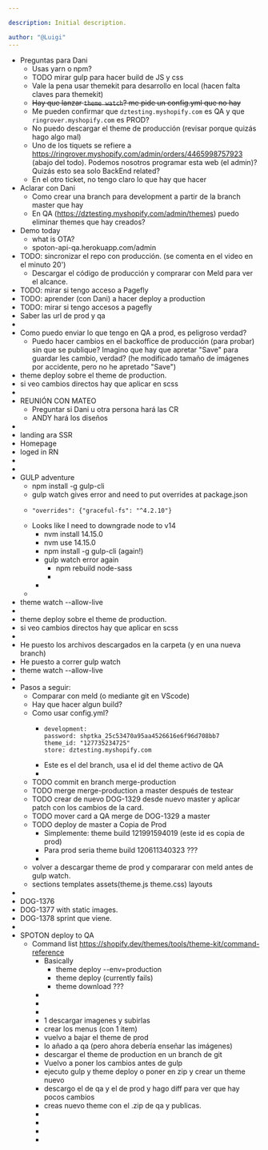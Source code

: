```yaml
---

description: Initial description.

author: "@Luigi"
---
```


- Preguntas para Dani
	- Usas yarn o npm?
	- TODO mirar gulp para hacer build de JS y css
	- Vale la pena usar themekit para desarrollo en local (hacen falta claves para themekit)
	- ~~Hay que lanzar `theme watch`? me pide un config.yml que no hay~~
	- Me pueden confirmar que `dztesting.myshopify.com` es QA y que `ringrover.myshopify.com` es PROD?
	- No puedo descargar el theme de producción (revisar porque quizás hago algo mal)
	- Uno de los tiquets se refiere a https://ringrover.myshopify.com/admin/orders/4465998757923 (abajo del todo). Podemos nosotros programar esta web (el admin)? Quizás esto sea solo BackEnd related?
	- En el otro ticket, no tengo claro lo que hay que hacer
- Aclarar con Dani
	- Como crear una branch para development a partir de la branch master que hay
	- En QA (https://dztesting.myshopify.com/admin/themes) puedo eliminar themes que hay creados?
- Demo today
	- what is OTA?
	- spoton-api-qa.herokuapp.com/admin
- TODO: sincronizar el repo con producción. (se comenta en el video en el minuto 20')
	- Descargar el código de producción y comprarar con Meld para ver el alcance.
- TODO: mirar si tengo acceso a Pagefly
- TODO: aprender (con Dani) a hacer deploy a production
- TODO: mirar si tengo accesos a pagefly
- Saber las url de prod y qa
-
- Como puedo enviar lo que tengo en QA a prod, es peligroso verdad?
	- Puedo hacer cambios en el backoffice de producción (para probar) sin que se publique? Imagino que hay que apretar "Save" para guardar les cambio, verdad? (he modificado tamaño de imágenes por accidente, pero no he apretado "Save")
- theme deploy sobre el theme de production.
- si veo cambios directos hay que aplicar en scss
-
- REUNIÓN CON MATEO
	- Preguntar si Dani u otra persona hará las CR
	- ANDY hará los diseños
-
- landing ara SSR
- Homepage
- loged in RN
-
-
- GULP adventure
	- npm install -g gulp-cli
	- gulp watch gives error and need to put overrides at package.json
	- ```
	  "overrides": {"graceful-fs": "^4.2.10"}
	  ```
	- Looks like I need to  downgrade node to v14
		- nvm install 14.15.0
		- nvm use 14.15.0
		- npm install -g gulp-cli (again!)
		- gulp watch error again
			- npm rebuild node-sass
			-
		-
	-
- theme watch --allow-live
-
- theme deploy sobre el theme de production.
- si veo cambios directos hay que aplicar en scss
-
- He puesto los archivos descargados en la carpeta (y en una nueva branch)
- He puesto a correr gulp watch
- theme watch --allow-live
-
- Pasos a seguir:
	- Comparar con meld (o mediante git en VScode)
	- Hay que hacer algun build?
	- Como usar config.yml?
		- ```
		  development:
		  password: shptka_25c53470a95aa4526616e6f96d708bb7
		  theme_id: "127735234725"
		  store: dztesting.myshopify.com
		  ```
		- Este es el del branch, usa el id del theme activo de QA
		-
	- TODO commit en branch merge-production
	- TODO merge merge-production a master después de testear
	- TODO crear de nuevo DOG-1329 desde nuevo master y aplicar patch con los cambios de la card.
	- TODO mover card a QA merge de DOG-1329 a master
	- TODO deploy de master a Copia de Prod
		- Simplemente: theme build 121991594019 (este id es copia de prod)
		- Para prod seria theme build 120611340323 ???
		-
	- volver a descargar theme de prod y compararar con meld antes de gulp watch.
	- sections templates assets(theme.js theme.css) layouts
-
- DOG-1376
- DOG-1377 with static images.
- DOG-1378 sprint que viene.
-
- SPOTON deploy to QA
	- Command list https://shopify.dev/themes/tools/theme-kit/command-reference
		- Basically
			- theme deploy --env=production
			- theme deploy (currently fails)
			- theme download ???
		-
		-
		-
		- 1 descargar imagenes y subirlas
		- crear los menus (con 1 item)
		- vuelvo a bajar el theme de prod
		- lo añado a qa (pero ahora debería enseñar las imágenes)
		- descargar el theme de production en un branch de git
		- Vuelvo a poner los cambios antes de gulp
		- ejecuto gulp y theme deploy o poner en zip y crear un theme nuevo
		- descargo el de qa y el de prod y hago diff para ver que hay pocos cambios
		- creas nuevo theme con el .zip de qa y publicas.
		-
		-
		-
		-